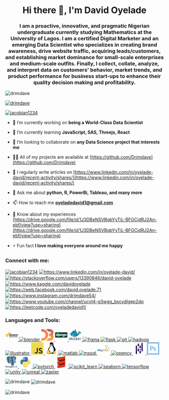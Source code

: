 <h1 align="center">Hi there 👋, I'm David Oyelade</h1>
<h3 align="center">I am a proactive, innovative, and pragmatic Nigerian undergraduate currently studying Mathematics at the University of Lagos. I am a certified Digital Marketer and an emerging Data Scientist who specializes in creating brand awareness, drive website traffic, acquiring leads/customers, and establishing market dominance for small-scale enterprises and medium-scale outfits. Finally, I collect, collate, analyze, and interpret data on customers' behavior, market trends, and product performance for business start-ups to enhance their quality decision making and profitability.</h3>

<p align="left"> <img src="https://komarev.com/ghpvc/?username=drimdave&label=Profile%20views&color=0e75b6&style=flat" alt="drimdave" /> </p>

<p align="left"> <a href="https://github.com/ryo-ma/github-profile-trophy"><img src="https://github-profile-trophy.vercel.app/?username=drimdave" alt="drimdave" /></a> </p>

<p align="left"> <a href="https://twitter.com/jacobian1234" target="blank"><img src="https://img.shields.io/twitter/follow/jacobian1234?logo=twitter&style=for-the-badge" alt="jacobian1234" /></a> </p>

- 🔭 I’m currently working on **being a World-Class Data Scientist**

- 🌱 I’m currently learning **JavaScript, SAS, Threejs, React**

- 👯 I’m looking to collaborate on **any Data Science project that interests me**

- 👨‍💻 All of my projects are available at [https://github.com/Drimdave](https://github.com/Drimdave)

- 📝 I regularly write articles on [https://www.linkedin.com/in/oyelade-david/recent-activity/shares/](https://www.linkedin.com/in/oyelade-david/recent-activity/shares/)

- 💬 Ask me about **python, R, PowerBi, Tableau, and many more**

- 📫 How to reach me **oyeladedavid1@gmail.com**

- 📄 Know about my experiences [https://drive.google.com/file/d/1J3DBeNSVBgbYyTiL-BFGCjdRJ2An-ebf/view?usp=sharing](https://drive.google.com/file/d/1J3DBeNSVBgbYyTiL-BFGCjdRJ2An-ebf/view?usp=sharing)

- ⚡ Fun fact **I love making everyone around me happy**

<h3 align="left">Connect with me:</h3>
<p align="left">
<a href="https://twitter.com/jacobian1234" target="blank"><img align="center" src="https://raw.githubusercontent.com/rahuldkjain/github-profile-readme-generator/master/src/images/icons/Social/twitter.svg" alt="jacobian1234" height="30" width="40" /></a>
<a href="https://linkedin.com/in/https://www.linkedin.com/in/oyelade-david/" target="blank"><img align="center" src="https://raw.githubusercontent.com/rahuldkjain/github-profile-readme-generator/master/src/images/icons/Social/linked-in-alt.svg" alt="https://www.linkedin.com/in/oyelade-david/" height="30" width="40" /></a>
<a href="https://stackoverflow.com/users/https://stackoverflow.com/users/13390846/david-oyelade" target="blank"><img align="center" src="https://raw.githubusercontent.com/rahuldkjain/github-profile-readme-generator/master/src/images/icons/Social/stack-overflow.svg" alt="https://stackoverflow.com/users/13390846/david-oyelade" height="30" width="40" /></a>
<a href="https://kaggle.com/https://www.kaggle.com/davidoyelade" target="blank"><img align="center" src="https://raw.githubusercontent.com/rahuldkjain/github-profile-readme-generator/master/src/images/icons/Social/kaggle.svg" alt="https://www.kaggle.com/davidoyelade" height="30" width="40" /></a>
<a href="https://fb.com/https://web.facebook.com/david.oyelade.71" target="blank"><img align="center" src="https://raw.githubusercontent.com/rahuldkjain/github-profile-readme-generator/master/src/images/icons/Social/facebook.svg" alt="https://web.facebook.com/david.oyelade.71" height="30" width="40" /></a>
<a href="https://instagram.com/https://www.instagram.com/drimdave54/" target="blank"><img align="center" src="https://raw.githubusercontent.com/rahuldkjain/github-profile-readme-generator/master/src/images/icons/Social/instagram.svg" alt="https://www.instagram.com/drimdave54/" height="30" width="40" /></a>
<a href="https://www.youtube.com/c/https://www.youtube.com/channel/ucvt4-g3wgg_bxcvdlgep2dq" target="blank"><img align="center" src="https://raw.githubusercontent.com/rahuldkjain/github-profile-readme-generator/master/src/images/icons/Social/youtube.svg" alt="https://www.youtube.com/channel/ucvt4-g3wgg_bxcvdlgep2dq" height="30" width="40" /></a>
<a href="https://www.leetcode.com/https://leetcode.com/oyeladedavid1/" target="blank"><img align="center" src="https://raw.githubusercontent.com/rahuldkjain/github-profile-readme-generator/master/src/images/icons/Social/leet-code.svg" alt="https://leetcode.com/oyeladedavid1/" height="30" width="40" /></a>
</p>

<h3 align="left">Languages and Tools:</h3>
<p align="left"> <a href="https://aws.amazon.com" target="_blank" rel="noreferrer"> <img src="https://raw.githubusercontent.com/devicons/devicon/master/icons/amazonwebservices/amazonwebservices-original-wordmark.svg" alt="aws" width="40" height="40"/> </a> <a href="https://www.blender.org/" target="_blank" rel="noreferrer"> <img src="https://download.blender.org/branding/community/blender_community_badge_white.svg" alt="blender" width="40" height="40"/> </a> <a href="https://d3js.org/" target="_blank" rel="noreferrer"> <img src="https://raw.githubusercontent.com/devicons/devicon/master/icons/d3js/d3js-original.svg" alt="d3js" width="40" height="40"/> </a> <a href="https://www.djangoproject.com/" target="_blank" rel="noreferrer"> <img src="https://raw.githubusercontent.com/devicons/devicon/master/icons/django/django-original.svg" alt="django" width="40" height="40"/> </a> <a href="https://www.docker.com/" target="_blank" rel="noreferrer"> <img src="https://raw.githubusercontent.com/devicons/devicon/master/icons/docker/docker-original-wordmark.svg" alt="docker" width="40" height="40"/> </a> <a href="https://www.figma.com/" target="_blank" rel="noreferrer"> <img src="https://www.vectorlogo.zone/logos/figma/figma-icon.svg" alt="figma" width="40" height="40"/> </a> <a href="https://flask.palletsprojects.com/" target="_blank" rel="noreferrer"> <img src="https://www.vectorlogo.zone/logos/pocoo_flask/pocoo_flask-icon.svg" alt="flask" width="40" height="40"/> </a> <a href="https://git-scm.com/" target="_blank" rel="noreferrer"> <img src="https://www.vectorlogo.zone/logos/git-scm/git-scm-icon.svg" alt="git" width="40" height="40"/> </a> <a href="https://hadoop.apache.org/" target="_blank" rel="noreferrer"> <img src="https://www.vectorlogo.zone/logos/apache_hadoop/apache_hadoop-icon.svg" alt="hadoop" width="40" height="40"/> </a> <a href="https://www.adobe.com/in/products/illustrator.html" target="_blank" rel="noreferrer"> <img src="https://www.vectorlogo.zone/logos/adobe_illustrator/adobe_illustrator-icon.svg" alt="illustrator" width="40" height="40"/> </a> <a href="https://developer.mozilla.org/en-US/docs/Web/JavaScript" target="_blank" rel="noreferrer"> <img src="https://raw.githubusercontent.com/devicons/devicon/master/icons/javascript/javascript-original.svg" alt="javascript" width="40" height="40"/> </a> <a href="https://www.linux.org/" target="_blank" rel="noreferrer"> <img src="https://raw.githubusercontent.com/devicons/devicon/master/icons/linux/linux-original.svg" alt="linux" width="40" height="40"/> </a> <a href="https://www.mathworks.com/" target="_blank" rel="noreferrer"> <img src="https://upload.wikimedia.org/wikipedia/commons/2/21/Matlab_Logo.png" alt="matlab" width="40" height="40"/> </a> <a href="https://www.microsoft.com/en-us/sql-server" target="_blank" rel="noreferrer"> <img src="https://www.svgrepo.com/show/303229/microsoft-sql-server-logo.svg" alt="mssql" width="40" height="40"/> </a> <a href="https://www.mysql.com/" target="_blank" rel="noreferrer"> <img src="https://raw.githubusercontent.com/devicons/devicon/master/icons/mysql/mysql-original-wordmark.svg" alt="mysql" width="40" height="40"/> </a> <a href="https://opencv.org/" target="_blank" rel="noreferrer"> <img src="https://www.vectorlogo.zone/logos/opencv/opencv-icon.svg" alt="opencv" width="40" height="40"/> </a> <a href="https://pandas.pydata.org/" target="_blank" rel="noreferrer"> <img src="https://raw.githubusercontent.com/devicons/devicon/2ae2a900d2f041da66e950e4d48052658d850630/icons/pandas/pandas-original.svg" alt="pandas" width="40" height="40"/> </a> <a href="https://www.photoshop.com/en" target="_blank" rel="noreferrer"> <img src="https://raw.githubusercontent.com/devicons/devicon/master/icons/photoshop/photoshop-line.svg" alt="photoshop" width="40" height="40"/> </a> <a href="https://www.postgresql.org" target="_blank" rel="noreferrer"> <img src="https://raw.githubusercontent.com/devicons/devicon/master/icons/postgresql/postgresql-original-wordmark.svg" alt="postgresql" width="40" height="40"/> </a> <a href="https://www.python.org" target="_blank" rel="noreferrer"> <img src="https://raw.githubusercontent.com/devicons/devicon/master/icons/python/python-original.svg" alt="python" width="40" height="40"/> </a> <a href="https://pytorch.org/" target="_blank" rel="noreferrer"> <img src="https://www.vectorlogo.zone/logos/pytorch/pytorch-icon.svg" alt="pytorch" width="40" height="40"/> </a> <a href="https://www.scala-lang.org" target="_blank" rel="noreferrer"> <img src="https://raw.githubusercontent.com/devicons/devicon/master/icons/scala/scala-original.svg" alt="scala" width="40" height="40"/> </a> <a href="https://scikit-learn.org/" target="_blank" rel="noreferrer"> <img src="https://upload.wikimedia.org/wikipedia/commons/0/05/Scikit_learn_logo_small.svg" alt="scikit_learn" width="40" height="40"/> </a> <a href="https://seaborn.pydata.org/" target="_blank" rel="noreferrer"> <img src="https://seaborn.pydata.org/_images/logo-mark-lightbg.svg" alt="seaborn" width="40" height="40"/> </a> <a href="https://www.tensorflow.org" target="_blank" rel="noreferrer"> <img src="https://www.vectorlogo.zone/logos/tensorflow/tensorflow-icon.svg" alt="tensorflow" width="40" height="40"/> </a> <a href="https://unity.com/" target="_blank" rel="noreferrer"> <img src="https://www.vectorlogo.zone/logos/unity3d/unity3d-icon.svg" alt="unity" width="40" height="40"/> </a> <a href="https://unrealengine.com/" target="_blank" rel="noreferrer"> <img src="https://raw.githubusercontent.com/kenangundogan/fontisto/036b7eca71aab1bef8e6a0518f7329f13ed62f6b/icons/svg/brand/unreal-engine.svg" alt="unreal" width="40" height="40"/> </a> <a href="https://zapier.com" target="_blank" rel="noreferrer"> <img src="https://www.vectorlogo.zone/logos/zapier/zapier-icon.svg" alt="zapier" width="40" height="40"/> </a> </p>

<p><img align="left" src="https://github-readme-stats.vercel.app/api/top-langs?username=drimdave&show_icons=true&locale=en&layout=compact" alt="drimdave" /></p>

<p>&nbsp;<img align="center" src="https://github-readme-stats.vercel.app/api?username=drimdave&show_icons=true&locale=en" alt="drimdave" /></p>

<p><img align="center" src="https://github-readme-streak-stats.herokuapp.com/?user=drimdave&" alt="drimdave" /></p>

